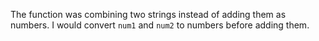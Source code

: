 The function was combining two strings instead of adding them as numbers. I would convert `num1` and `num2` to numbers before adding them.